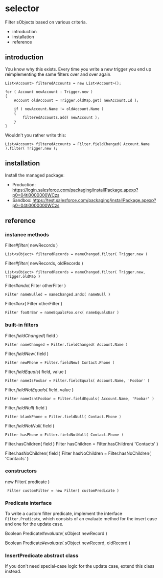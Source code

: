 selector
========

Filter sObjects based on various criteria.

 * introduction
 * installation
 * reference

introduction
------------

You know why this exists.  Every time you write a new trigger
you end up reimplementing the same filters over and over again.

    List<Account> filteredAccounts = new List<Account>();

    for ( Account newAccount : Trigger.new )
    {
        Account oldAccount = Trigger.oldMap.get( newAccount.Id );

        if ( newAccount.Name != oldAccount.Name )
        {
            filteredAccounts.add( newAccount );
        }
    }

Wouldn't you rather write this:

    List<Account> filteredAccounts = Filter.fieldChanged( Account.Name ).filter( Trigger.new );

installation
------------

Install the managed package:
 * Production: <https://login.salesforce.com/packaging/installPackage.apexp?p0=04ti0000000WCzs>
 * Sandbox: <https://test.salesforce.com/packaging/installPackage.apexp?p0=04ti0000000WCzs>

reference
---------

### instance methods

Filter#*filter*( newRecords )

    List<sObject> filteredRecords = nameChanged.filter( Trigger.new )

Filter#*filter*( newRecords, oldRecords )

    List<sObject> filteredRecords = nameChanged.filter( Trigger.new, Trigger.oldMap )

Filter#*andx*( Filter otherFilter )

    Filter nameNulled = nameChanged.andx( nameNull )

Filter#*orx*( Filter otherFilter )

    Filter fooOrBar = nameEqualsFoo.orx( nameEqualsBar )

### built-in filters

Filter.*fieldChanged*( field )

    Filter nameChanged = Filter.fieldChanged( Account.Name )

Filter.*fieldNew*( field )

    Filter newPhone = Filter.fieldNew( Contact.Phone )

Filter.*fieldEquals*( field, value )

    Filter nameIsFoobar = Filter.fieldEquals( Account.Name, 'Foobar' )

Filter.*fieldNotEquals*( field, value )

    Filter nameIsntFoobar = Filter.fieldEquals( Account.Name, 'Foobar' )

Filter.*fieldNull*( field )

    Filter blankPhone = Filter.fieldNull( Contact.Phone )

Filter.*fieldNotNull*( field )

    Filter hasPhone = Filter.fieldNotNull( Contact.Phone )

Filter.hasChildren( field )
    Filter hasChildren = Filter.hasChildren( 'Contacts' )

Filter.hasNoChildren( field )
    Filter hasNoChildren = Filter.hasNoChildren( 'Contacts' )

### constructors

new Filter( predicate )

     Filter customFilter = new Filter( customPredicate )

### Predicate interface

To write a custom filter predicate, implement the interface `Filter.Predicate`, which
consists of an evaluate method for the insert case and one for the update case.

Boolean Predicate#*evaluate*( sObject newRecord )

Boolean Predicate#*evaluate*( sObject newRecord, oldRecord )

### InsertPredicate abstract class

If you don't need special-case logic for the update case, extend this class instead.
